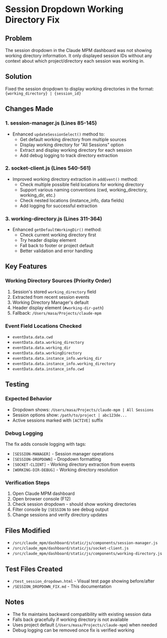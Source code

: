# Session Dropdown Working Directory Fix

## Problem
The session dropdown in the Claude MPM dashboard was not showing working directory information. It only displayed session IDs without any context about which project/directory each session was working in.

## Solution
Fixed the session dropdown to display working directories in the format: `{working_directory} | {session_id}`

## Changes Made

### 1. **session-manager.js** (Lines 85-145)
- Enhanced `updateSessionSelect()` method to:
  - Get default working directory from multiple sources
  - Display working directory for "All Sessions" option
  - Extract and display working directory for each session
  - Add debug logging to track directory extraction

### 2. **socket-client.js** (Lines 540-561)
- Improved working directory extraction in `addEvent()` method:
  - Check multiple possible field locations for working directory
  - Support various naming conventions (cwd, working_directory, working_dir, etc.)
  - Check nested locations (instance_info, data fields)
  - Add logging for successful extraction

### 3. **working-directory.js** (Lines 311-364)
- Enhanced `getDefaultWorkingDir()` method:
  - Check current working directory first
  - Try header display element
  - Fall back to footer or project default
  - Better validation and error handling

## Key Features

### Working Directory Sources (Priority Order)
1. Session's stored `working_directory` field
2. Extracted from recent session events
3. Working Directory Manager's default
4. Header display element (`#working-dir-path`)
5. Fallback: `/Users/masa/Projects/claude-mpm`

### Event Field Locations Checked
- `eventData.data.cwd`
- `eventData.data.working_directory`
- `eventData.data.working_dir`
- `eventData.data.workingDirectory`
- `eventData.data.instance_info.working_dir`
- `eventData.data.instance_info.working_directory`
- `eventData.data.instance_info.cwd`

## Testing

### Expected Behavior
- Dropdown shows: `/Users/masa/Projects/claude-mpm | All Sessions`
- Session options show: `/path/to/project | abc123de...`
- Active sessions marked with `[ACTIVE]` suffix

### Debug Logging
The fix adds console logging with tags:
- `[SESSION-MANAGER]` - Session manager operations
- `[SESSION-DROPDOWN]` - Dropdown formatting
- `[SOCKET-CLIENT]` - Working directory extraction from events
- `[WORKING-DIR-DEBUG]` - Working directory resolution

### Verification Steps
1. Open Claude MPM dashboard
2. Open browser console (F12)
3. Check session dropdown - should show working directories
4. Filter console by `[SESSION` to see debug output
5. Change sessions and verify directory updates

## Files Modified
- `/src/claude_mpm/dashboard/static/js/components/session-manager.js`
- `/src/claude_mpm/dashboard/static/js/socket-client.js`
- `/src/claude_mpm/dashboard/static/js/components/working-directory.js`

## Test Files Created
- `/test_session_dropdown.html` - Visual test page showing before/after
- `/SESSION_DROPDOWN_FIX.md` - This documentation

## Notes
- The fix maintains backward compatibility with existing session data
- Falls back gracefully if working directory is not available
- Uses project default (`/Users/masa/Projects/claude-mpm`) when needed
- Debug logging can be removed once fix is verified working